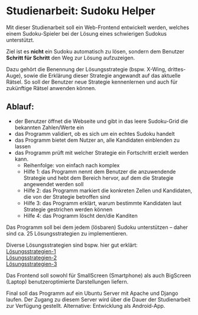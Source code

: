 # Studienarbeit: Sudoku Helper
Mit dieser Studienarbeit soll ein Web-Frontend entwickelt werden, welches einem Sudoku-Spieler
bei der Lösung eines schwierigen Sudokus unterstützt.

Ziel ist es **nicht** ein Sudoku automatisch zu lösen, sondern dem Benutzer **Schritt für Schritt** den Weg
zur Lösung aufzuzeigen.

Dazu gehört die Benennung der Lösungsstrategie (bspw. X-Wing, drittes-Auge), sowie die Erklärung
dieser Strategie angewandt auf das aktuelle Rätsel. So soll der Benutzer neue Strategie kennenlernen
und auch für zukünftige Rätsel anwenden können.

## Ablauf:
* der Benutzer öffnet die Webseite und gibt in das leere Sudoku-Grid die bekannten
Zahlen/Werte ein
* das Programm validiert, ob es sich um ein echtes Sudoku handelt
* das Programm bietet dem Nutzer an, alle Kandidaten einblenden zu lassen
* das Programm prüft mit welcher Strategie ein Fortschritt erzielt werden kann.
  * Reihenfolge: von einfach nach komplex
  * Hilfe 1: das Programm nennt dem Benutzer die anzuwendende Strategie und hebt
dem Bereich hervor, auf dem die Strategie angewendet werden soll
  * Hilfe 2: das Programm markiert die konkreten Zellen und Kandidaten, die von der
Strategie betroffen sind
  * Hilfe 3: das Programm erklärt, warum bestimmte Kandidaten laut Strategie
gestrichen werden können
  * Hilfe 4: das Programm löscht den/die Kanditen

Das Programm soll bei dem jedem (lösbaren) Sudoku unterstützen – daher sind ca. 25
Lösungsstrategien zu implementieren.

Diverse Lösungsstrategien sind bspw. hier gut erklärt: <br>
[Lösungsstrategien-1](https://www.thinkgym.de/r%C3%A4tselarten/sudoku/l%C3%B6sungsstrategien-1/) <br>
[Lösungsstrategien-2](https://www.thinkgym.de/r%C3%A4tselarten/sudoku/l%C3%B6sungsstrategien-2/) <br>
[Lösungsstrategien-3](https://www.thinkgym.de/r%C3%A4tselarten/sudoku/l%C3%B6sungsstrategien-3/)

Das Frontend soll sowohl für SmallScreen (Smartphone) als auch BigScreen (Laptop)
benutzeroptimierte Darstellungen liefern.

Final soll das Programm auf ein Ubuntu Server mit Apache und Django laufen. Der Zugang zu diesem
Server wird über die Dauer der Studienarbeit zur Verfügung gestellt.
Alternative: Entwicklung als Android-App.
